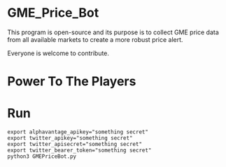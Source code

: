 # GME_Price_Bot

This program is open-source and its purpose is to collect GME price data from all available markets to create a more robust price alert.

Everyone is welcome to contribute.

# Power To The Players

# Run
    export alphavantage_apikey="something secret"
    export twitter_apikey="something secret"
    export twitter_apisecret="something secret"
    export twitter_bearer_token="something secret"
    python3 GMEPriceBot.py
